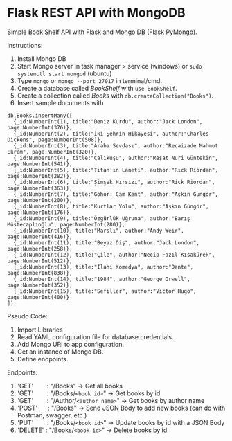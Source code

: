 # Flask REST API with MongoDB
Simple Book Shelf API with Flask and Mongo DB (Flask PyMongo).

Instructions:
  1. Install Mongo DB
  2. Start Mongo server in task manager > service (windows) or `sudo systemctl start mongod` (ubuntu)
  3. Type `mongo` or `mongo --port 27017` in terminal/cmd.
  4. Create a database called *BookShelf* with `use BookShelf`.
  5. Create a collection called *Books* with `db.createCollection("Books")`.
  6. Insert sample documents with
  ```
  db.Books.insertMany([
    {_id:NumberInt(1), title:"Deniz Kurdu", author:"Jack London", page:NumberInt(376)},
    {_id:NumberInt(2), title:"İki Şehrin Hikayesi", author:"Charles Dickens", page:NumberInt(508)},
    {_id:NumberInt(3), title:"Araba Sevdası", author:"Recaizade Mahmut Ekrem", page:NumberInt(320)},
    {_id:NumberInt(4), title:"Çalıkuşu", author:"Reşat Nuri Güntekin", page:NumberInt(541)},
    {_id:NumberInt(5), title:"Titan'ın Laneti", author:"Rick Riordan", page:NumberInt(282)},
    {_id:NumberInt(6), title:"Şimşek Hırsızı", author:"Rick Riordan", page:NumberInt(363)},
    {_id:NumberInt(7), title:"Gohor: Cam Kent", author:"Aşkın Güngör", page:NumberInt(200)},
    {_id:NumberInt(8), title:"Kurtlar Yolu", author:"Aşkın Güngör", page:NumberInt(176)},
    {_id:NumberInt(9), title:"Özgürlük Uğruna", author:"Barış Müstecaplıoğlu", page:NumberInt(280)},
    {_id:NumberInt(10), title:"Marslı", author:"Andy Weir", page:NumberInt(416)},
    {_id:NumberInt(11), title:"Beyaz Diş", author:"Jack London", page:NumberInt(258)},
    {_id:NumberInt(12), title:"Çile", author:"Necip Fazıl Kısakürek", page:NumberInt(512)},
    {_id:NumberInt(13), title:"İlahi Komedya", author:"Dante", page:NumberInt(838)},
    {_id:NumberInt(14), title:"1984", author:"George Orwell", page:NumberInt(352)},
    {_id:NumberInt(15), title:"Sefiller", author:"Victor Hugo", page:NumberInt(400)}
  ])
  ```
  
Pseudo Code:
  1. Import Libraries
  2. Read YAML configuration file for database credentials.
  3. Add Mongo URI to app configuration.
  4. Get an instance of Mongo DB.
  5. Define endpoints.

Endpoints:
  1. 'GET' &nbsp; &nbsp; &nbsp; &nbsp;: "/Books"                 ->  Get all books
  2. 'GET' &nbsp; &nbsp; &nbsp; &nbsp;: "/Books/```<book id>```"     ->  Get books by id
  3. 'GET' &nbsp; &nbsp; &nbsp; &nbsp;: "/Author/```<author name>```"  ->  Get books by author name
  4. 'POST' &nbsp; &nbsp; &nbsp;: "/Books"                 ->  Send JSON Body to add new books (can do with Postman, swagger, etc.)
  5. 'PUT' &nbsp; &nbsp; &nbsp; &nbsp;: "/Books/```<book id>```"      ->  Update books by id with a JSON Body
  6. 'DELETE' : "/Books/```<book id>```"      ->  Delete books by id
